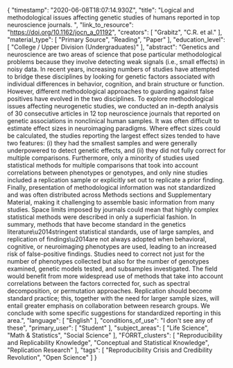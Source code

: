 {
    "timestamp": "2020-06-08T18:07:14.930Z",
    "title": "Logical and methodological issues affecting genetic studies of humans reported in top neuroscience journals. ",
    "link_to_resource": "https://doi.org/10.1162/jocn_a_01192",
    "creators": [
        "Grabitz",
        "C.R. et al."
    ],
    "material_type": [
        "Primary Source",
        "Reading",
        "Paper"
    ],
    "education_level": [
        "College / Upper Division (Undergraduates)"
    ],
    "abstract": "Genetics and neuroscience are two areas of science that pose particular methodological problems because they involve detecting weak signals (i.e., small effects) in noisy data. In recent years, increasing numbers of studies have attempted to bridge these disciplines by looking for genetic factors associated with individual differences in behavior, cognition, and brain structure or function. However, different methodological approaches to guarding against false positives have evolved in the two disciplines. To explore methodological issues affecting neurogenetic studies, we conducted an in-depth analysis of 30 consecutive articles in 12 top neuroscience journals that reported on genetic associations in nonclinical human samples. It was often difficult to estimate effect sizes in neuroimaging paradigms. Where effect sizes could be calculated, the studies reporting the largest effect sizes tended to have two features: (i) they had the smallest samples and were generally underpowered to detect genetic effects, and (ii) they did not fully correct for multiple comparisons. Furthermore, only a minority of studies used statistical methods for multiple comparisons that took into account correlations between phenotypes or genotypes, and only nine studies included a replication sample or explicitly set out to replicate a prior finding. Finally, presentation of methodological information was not standardized and was often distributed across Methods sections and Supplementary Material, making it challenging to assemble basic information from many studies. Space limits imposed by journals could mean that highly complex statistical methods were described in only a superficial fashion. In summary, methods that have become standard in the genetics literature\u2014stringent statistical standards, use of large samples, and replication of findings\u2014are not always adopted when behavioral, cognitive, or neuroimaging phenotypes are used, leading to an increased risk of false-positive findings. Studies need to correct not just for the number of phenotypes collected but also for the number of genotypes examined, genetic models tested, and subsamples investigated. The field would benefit from more widespread use of methods that take into account correlations between the factors corrected for, such as spectral decomposition, or permutation approaches. Replication should become standard practice; this, together with the need for larger sample sizes, will entail greater emphasis on collaboration between research groups. We conclude with some specific suggestions for standardized reporting in this area.",
    "language": [
        "English"
    ],
    "conditions_of_use": "I don't see any of these",
    "primary_user": [
        "Student"
    ],
    "subject_areas": [
        "Life Science",
        "Math & Statistics",
        "Social Science"
    ],
    "FORRT_clusters": [
        "Reproducibility and Replicability Knowledge",
        "Conceptual and Statistical Knowledge",
        "Replication Research"
    ],
    "tags": [
        "Reproducibility Crisis and Credibility Revolution",
        "Open Science"
    ]
}